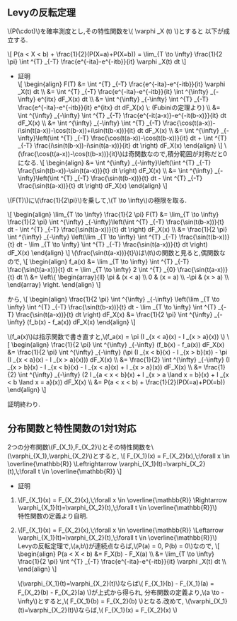 ## Levyの反転定理
\\(P(\cdot)\\)を確率測度とし,その特性関数を\\( \varphi _X (t) \\)とすると
以下が成立する.

\\[
	P(a < X < b) + \frac{1}{2}(P(X=a)+P(X=b)) = \lim_{T \to \infty} \frac{1}{2 \pi} \int ^{T} _{-T} \frac{e^{-ita}-e^{-itb}}{it} \varphi _X(t) dt
\\]

- 証明  
\\[
\begin{align}
F(T) &= \int ^{T} _{-T} \frac{e^{-ita}-e^{-itb}}{it} \varphi _X(t) dt \\\\
	&= \int ^{T} _{-T} \frac{e^{-ita}-e^{-itb}}{it} \int ^{\infty} _{-\infty} e^{itx} dF_X(x) dt \\\\
	&= \int ^{\infty} _{-\infty} \int ^{T} _{-T} \frac{e^{-ita}-e^{-itb}}{it} e^{itx} dt dF_X(x) \\: (Fubiniの定理より) \\\\
	&= \int ^{\infty} _{-\infty} \int ^{T} _{-T} \frac{e^{-it(a-x)}-e^{-it(b-x)}}{it} dt dF_X(x) \\\\
	&= \int ^{\infty} _{-\infty} \int ^{T} _{-T} \frac{\cos(t(a-x))-i\sin(t(a-x))-\cos(t(b-x))+i\sin(t(b-x))}{it} dt dF_X(x) \\\\
	&= \int ^{\infty} _{-\infty}\left(\int ^{T} _{-T} \frac{\cos(t(a-x))-\cos(t(b-x))}{it} dt + \int ^{T} _{-T} \frac{i\sin(t(b-x))-i\sin(t(a-x))}{it} dt \right) dF_X(x)
\end{align}
\\]
\\(\frac{\cos(t(a-x))-\cos(t(b-x))}{it}\\)は奇関数なので,積分範囲が対称だと0になる.
\\[
\begin{align}
	&= \int ^{\infty} _{-\infty}\left(\int ^{T} _{-T} \frac{\sin(t(b-x))-\sin(t(a-x))}{t} dt \right) dF_X(x) \\\\
	&= \int ^{\infty} _{-\infty}\left(\int ^{T} _{-T} \frac{\sin(t(b-x))}{t} dt - \int ^{T} _{-T} \frac{\sin(t(a-x))}{t} dt \right) dF_X(x)
\end{align}
\\]

\\(F(T)\\)に\\(\frac{1}{2\pi}\\)を乗して,\\(T \to \infty\\)の極限を取る.

\\[
\begin{align}
\lim_{T \to \infty} \frac{1}{2 \pi} F(T) &= \lim_{T \to \infty} \frac{1}{2 \pi} \int ^{\infty} _{-\infty}\left(\int ^{T} _{-T} \frac{\sin(t(b-x))}{t} dt - \int ^{T} _{-T} \frac{\sin(t(a-x))}{t} dt \right) dF_X(x) \\\\
&= \frac{1}{2 \pi} \int ^{\infty} _{-\infty} \left(\lim _{T \to \infty} \int ^{T} _{-T} \frac{\sin(t(b-x))}{t} dt - \lim _{T \to \infty} \int ^{T} _{-T} \frac{\sin(t(a-x))}{t} dt \right) dF_X(x)
\end{align}
\\]
\\(\frac{\sin(t(a-x))}{t}\\)は\\(t\\)の関数と見ると,偶関数なので,
\\[
\begin{align}
f_a(x) &= \lim _{T \to \infty} \int ^{T} _{-T} \frac{\sin(t(a-x))}{t} dt = \lim _{T \to \infty} 2 \int ^{T} _{0} \frac{\sin(t(a-x))}{t} dt \\\\
&= \left\\{ \begin{array}{ll}
	\pi & (x < a) \\\\
	0 & (x = a) \\\\
	-\pi & (x > a) \\\\
\end{array} \right.
\end{align}
\\]

から,
\\[
\begin{align}
 \frac{1}{2 \pi} \int ^{\infty} _{-\infty} \left(\lim _{T \to \infty} \int ^{T} _{-T} \frac{\sin(t(b-x))}{t} dt - \lim _{T \to \infty} \int ^{T} _{-T} \frac{\sin(t(a-x))}{t} dt \right) dF_X(x) &=
  \frac{1}{2 \pi} \int ^{\infty} _{-\infty} (f_b(x) - f_a(x)) dF_X(x)
\end{align}
\\]

\\(f_a(x)\\)は指示関数で書き直すと,\\(f_a(x) = \pi (I _{x < a}(x) - I _{x > a}(x)) \\)
\\[
\begin{align}
  \frac{1}{2 \pi} \int ^{\infty} _{-\infty} (f_b(x) - f_a(x)) dF_X(x) &= \frac{1}{2 \pi} \int ^{\infty} _{-\infty} (\pi (I _{x < b}(x) - I _{x > b}(x)) - \pi (I _{x < a}(x) - I _{x > a}(x))) dF_X(x) \\\\
  &= \frac{1}{2} \int ^{\infty} _{-\infty} (I _{x > b}(x) - I _{x < b}(x) - I _{x < a}(x) + I _{x > a}(x)) dF_X(x) \\\\
  &= \frac{1}{2} \int ^{\infty} _{-\infty} (2 I _{a < x < b}(x) + I _{x > a \land x = b}(x) + I _{x < b \land x = a}(x)) dF_X(x) \\\\
  &= P(a < x < b) + \frac{1}{2}(P(X=a)+P(X=b))
\end{align}
\\]

証明終わり.

## 分布関数と特性関数の1対1対応

2つの分布関数\\(F_{X_1},F_{X_2}\\)とその特性関数を\\(\varphi_{X_1},\varphi_{X_2}\\)とすると,
\\[
	F_{X_1}(x) = F_{X_2}(x),\\;\forall x \in \overline{\mathbb{R}} \Leftrightarrow
	\varphi_{X_1}(t)=\varphi_{X_2}(t),\\;\forall t \in \overline{\mathbb{R}}
\\]

- 証明  
1. \\(F_{X_1}(x) = F_{X_2}(x),\\;\forall x \in \overline{\mathbb{R}} \Rightarrow
	\varphi_{X_1}(t)=\varphi_{X_2}(t),\\;\forall t \in \overline{\mathbb{R}}\\)  
	特性関数の定義より自明.
1. \\(F_{X_1}(x) = F_{X_2}(x),\\;\forall x \in \overline{\mathbb{R}} \Leftarrow
	\varphi_{X_1}(t)=\varphi_{X_2}(t),\\;\forall t \in \overline{\mathbb{R}}\\)  
	Levyの反転定理で,\\(a,b\\)が連続点ならば,\\(P(a) = 0, P(b) = 0\\)なので,
	\\[
	\begin{align}
		P(a < X < b) &= F_X(b) - F_X(a) \\\\
		&= \lim_{T \to \infty} \frac{1}{2 \pi} \int ^{T} _{-T} \frac{e^{-ita}-e^{-itb}}{it} \varphi _X(t) dt \\\\
	\end{align}
	\\]

	\\(\varphi_{X_1}(t)=\varphi_{X_2}(t)\\)ならば\\( F_{X_1}(b) - F_{X_1}(a) = F_{X_2}(b) - F_{X_2}(a) \\)が上式から得られ,
	分布関数の定義より,\\(a \to -\infty\\)とすると,\\( F_{X_1}(b) = F_{X_2}(b) \\)となる.改めて,
	\\(\varphi_{X_1}(t)=\varphi_{X_2}(t)\\)ならば,\\( F_{X_1}(x) = F_{X_2}(x) \\)
